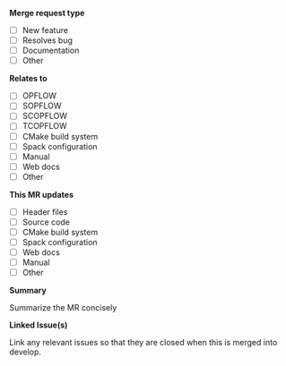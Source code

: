 **Merge request type**
- [ ] New feature
- [ ] Resolves bug
- [ ] Documentation
- [ ] Other

**Relates to**
- [ ] OPFLOW
- [ ] SOPFLOW
- [ ] SCOPFLOW
- [ ] TCOPFLOW
- [ ] CMake build system
- [ ] Spack configuration
- [ ] Manual
- [ ] Web docs
- [ ] Other

**This MR updates**
- [ ] Header files
- [ ] Source code
- [ ] CMake build system
- [ ] Spack configuration
- [ ] Web docs
- [ ] Manual
- [ ] Other

**Summary**

Summarize the MR concisely

**Linked Issue(s)**

Link any relevant issues so that they are closed when this is merged into develop.
